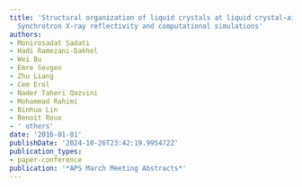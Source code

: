 ```yaml
---
title: 'Structural organization of liquid crystals at liquid crystal-air interface:
  Synchrotron X-ray reflectivity and computational simulations'
authors:
- Monirosadat Sadati
- Hadi Ramezani-Dakhel
- Wei Bu
- Emre Sevgen
- Zhu Liang
- Cem Erol
- Nader Taheri Qazvini
- Mohammad Rahimi
- Binhua Lin
- Benoit Roux
- ' others'
date: '2016-01-01'
publishDate: '2024-10-26T23:42:19.995472Z'
publication_types:
- paper-conference
publication: '*APS March Meeting Abstracts*'
---
```

